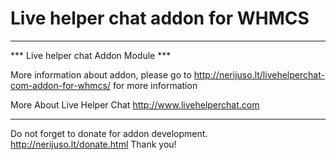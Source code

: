 Live helper chat addon for WHMCS
==============



 **********************************************
 *** Live helper chat Addon Module ***

  More information about addon, please go to
  http://nerijuso.lt/livehelperchat-com-addon-for-whmcs/ for more information
 
  More About Live Helper Chat
  http://www.livehelperchat.com
  

 **********************************************
 

 Do not forget to donate for addon development. http://nerijuso.lt/donate.html
 Thank you!
 